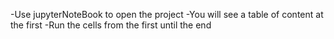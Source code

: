 -Use jupyterNoteBook to open the project
-You will see a table of content at the first
-Run the cells from the first until the end  
